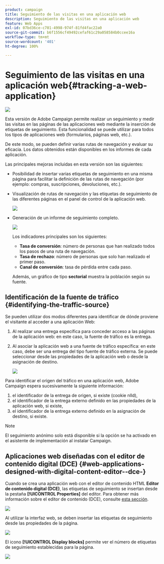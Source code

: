 ```yaml
---
product: campaign
title: Seguimiento de las visitas en una aplicación web
description: Seguimiento de las visitas en una aplicación web
feature: Web Apps
exl-id: 07bd36ce-c701-4998-974f-81fd4fac22a0
source-git-commit: b6f1556cf49492cefaf61c29a058584b0ccee16a
workflow-type: tm+mt
source-wordcount: '401'
ht-degree: 100%

---
```


# Seguimiento de las visitas en una aplicación web{#tracking-a-web-application}

![](../../assets/common.svg)

Esta versión de Adobe Campaign permite realizar un seguimiento y medir las visitas en las páginas de las aplicaciones web mediante la inserción de etiquetas de seguimiento. Esta funcionalidad se puede utilizar para todos los tipos de aplicaciones web (formularios, páginas web, etc.).

De este modo, se pueden definir varias rutas de navegación y evaluar su eficacia. Los datos obtenidos están disponibles en los informes de cada aplicación.

Las principales mejoras incluidas en esta versión son las siguientes:

* Posibilidad de insertar varias etiquetas de seguimiento en una misma página para facilitar la definición de las rutas de navegación (por ejemplo: compras, suscripciones, devoluciones, etc.).
* Visualización de rutas de navegación y las etiquetas de seguimiento de las diferentes páginas en el panel de control de la aplicación web.

   ![](assets/trackers_1.png)

* Generación de un informe de seguimiento completo.

   ![](assets/trackers_5.png)

   Los indicadores principales son los siguientes:

   * **Tasa de conversión**: número de personas que han realizado todos los pasos de una ruta de navegación.
   * **Tasa de rechazo**: número de personas que solo han realizado el primer paso.
   * **Canal de conversión**: tasa de pérdida entre cada paso.

   Además, un gráfico de tipo **sectorial** muestra la población según su fuente.

## Identificación de la fuente de tráfico {#identifying-the-traffic-source}

Se pueden utilizar dos modos diferentes para identificar de dónde proviene el visitante al acceder a una aplicación Web:

1. Al realizar una entrega específica para conceder acceso a las páginas de la aplicación web: en este caso, la fuente de tráfico es la entrega.
1. Al asociar la aplicación web a una fuente de tráfico específica: en este caso, debe ser una entrega del tipo fuente de tráfico externa. Se puede seleccionar desde las propiedades de la aplicación web o desde la asignación de destino.

   ![](assets/trackers_6.png)

Para identificar el origen del tráfico en una aplicación web, Adobe Campaign espera sucesivamente la siguiente información:

1. el identificador de la entrega de origen, si existe (cookie nlId),
1. el identificador de la entrega externo definido en las propiedades de la aplicación web, si existe,
1. el identificador de la entrega externo definido en la asignación de destino, si existe.

>[!NOTE]
>
>El seguimiento anónimo solo está disponible si la opción se ha activado en el asistente de implementación al instalar Campaign.

## Aplicaciones web diseñadas con el editor de contenido digital (DCE) {#web-applications-designed-with-digital-content-editor--dce-}

Cuando se crea una aplicación web con el editor de contenido HTML **Editor de contenido digital (DCE)**, las etiquetas de seguimiento se insertan desde la pestaña **[!UICONTROL Properties]** del editor. Para obtener más información sobre el editor de contenido (DCE), consulte [esta sección](about-campaign-html-editor.md).

![](assets/trackers_2.png)

Al utilizar la interfaz web, se deben insertar las etiquetas de seguimiento desde las propiedades de la página.

![](assets/trackers_3.png)

El icono **[!UICONTROL Display blocks]** permite ver el número de etiquetas de seguimiento establecidas para la página.

![](assets/trackers_4.png)
